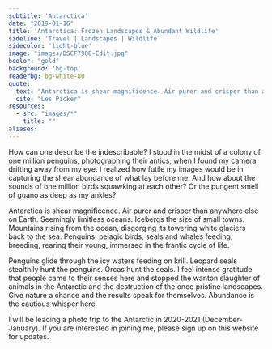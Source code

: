 ```yaml
---
subtitle: 'Antarctica'
date: "2019-01-16"
title: 'Antarctica: Frozen Landscapes & Abundant Wildlife'
sideline: 'Travel | Landscapes | Wildlife'
sidecolor: 'light-blue'
image: "images/DSCF7988-Edit.jpg"
bcolor: "gold"
background: 'bg-top'
readerbg: bg-white-80
quote:
  text: "Antarctica is shear magnificence. Air purer and crisper than anywhere else on Earth."
  cite: "Les Picker"
resources:
  - src: "images/*"
    title: ""
aliases:
---
```

How can one describe the indescribable? I stood in the midst of a colony of one million penguins, photographing their antics, when I found my camera drifting away from my eye. I realized how futile my images would be in capturing the shear abundance of what lay before me. And how about the sounds of one million birds squawking at each other? Or the pungent smell of guano as deep as my ankles?

Antarctica is shear magnificence. Air purer and crisper than anywhere else on Earth. Seemingly limitless oceans. Icebergs the size of small towns. Mountains rising from the ocean, disgorging its towering white glaciers back to the sea. Penguins, pelagic birds, seals and whales feeding, breeding, rearing their young, immersed in the frantic cycle of life.  

Penguins glide through the icy waters feeding on krill. Leopard seals stealthily hunt the penguins. Orcas hunt the seals. I feel intense gratitude that people came to their senses here and stopped the wanton slaughter of animals in the Antarctic and the destruction of the once pristine landscapes. Give nature a chance and the results speak for themselves. Abundance is the cautious whisper here. 

I will be leading a photo trip to the Antarctic in 2020-2021 (December-January). If you are interested in joining me, please sign up on this website for updates. 
